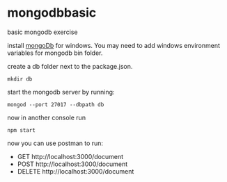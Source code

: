 # mongodbbasic
basic mongodb exercise

install [mongoDb](https://www.mongodb.org/downloads#production) for windows.  You may need to add windows environment variables for mongodb bin folder.

create a db folder next to the package.json.

`mkdir db`

start the mongodb server by running:

`mongod --port 27017 --dbpath db`

now in another console run

`npm start`

now you can use postman to run:

* GET http://localhost:3000/document
* POST http://localhost:3000/document
* DELETE http://localhost:3000/document